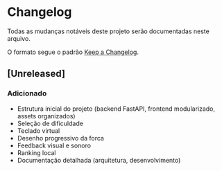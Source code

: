 # Changelog

Todas as mudanças notáveis deste projeto serão documentadas neste arquivo.

O formato segue o padrão [Keep a Changelog](https://keepachangelog.com/pt-BR/1.0.0/).

## [Unreleased]
### Adicionado
- Estrutura inicial do projeto (backend FastAPI, frontend modularizado, assets organizados)
- Seleção de dificuldade
- Teclado virtual
- Desenho progressivo da forca
- Feedback visual e sonoro
- Ranking local
- Documentação detalhada (arquitetura, desenvolvimento) 